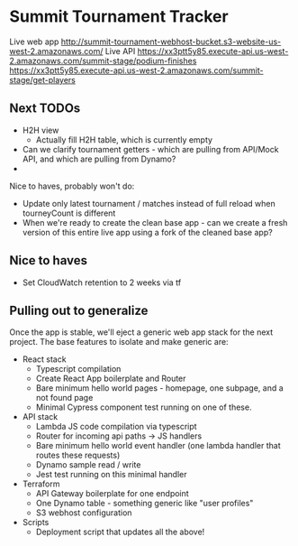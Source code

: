 # Summit Tournament Tracker

Live web app
http://summit-tournament-webhost-bucket.s3-website-us-west-2.amazonaws.com/
Live API
https://xx3ptt5y85.execute-api.us-west-2.amazonaws.com/summit-stage/podium-finishes
https://xx3ptt5y85.execute-api.us-west-2.amazonaws.com/summit-stage/get-players

## Next TODOs
- H2H view
    - Actually fill H2H table, which is currently empty
- Can we clarify tournament getters - which are pulling from API/Mock API, and which are pulling from Dynamo?
- 
Nice to haves, probably won't do:
- Update only latest tournament / matches instead of full reload when tourneyCount is different
- When we're ready to create the clean base app - can we create a fresh version of this entire live app using a fork of the cleaned base app?

## Nice to haves
- Set CloudWatch retention to 2 weeks via tf


## Pulling out to generalize
Once the app is stable, we'll eject a generic web app stack for the next project. The base features to isolate and make generic are:
- React stack
    - Typescript compilation
    - Create React App boilerplate and Router
    - Bare minimum hello world pages - homepage, one subpage, and a not found page
    - Minimal Cypress component test running on one of these.
- API stack
    - Lambda JS code compilation via typescript
    - Router for incoming api paths -> JS handlers
    - Bare minimum hello world event handler (one lambda handler that routes these requests)
    - Dynamo sample read / write
    - Jest test running on this minimal handler
- Terraform
    - API Gateway boilerplate for one endpoint
    - One Dynamo table - something generic like "user profiles"
    - S3 webhost configuration
- Scripts
    - Deployment script that updates all the above!